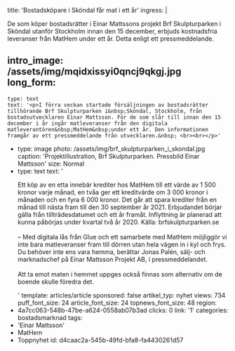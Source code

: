 title: 'Bostadsköpare i Sköndal får mat i ett år'
ingress: |
  <p>De som köper bostadsrätter i Einar Mattssons projekt Brf Skulpturparken i Sköndal utanför Stockholm innan den 15 december, erbjuds kostnadsfria leveranser från MatHem under ett år. Detta enligt ett pressmeddelande.
  </p>
  
intro_image: /assets/img/mqidxissyi0qncj9qkgj.jpg
long_form:
  -
    type: text
    text: '<p>I förra veckan startade försäljningen av bostadsrätter tillhörande Brf Skulpturparken i&nbsp;Sköndal, Stockholm, från bostadsutvecklaren Einar Mattsson. För de som slår till innan den 15 december i år ingår matleveranser från den digitala matleverantören&nbsp;MatHem&nbsp;under ett år. Den informationen framgår av ett pressmeddelande från utvecklaren.&nbsp; <br><br></p>'
  -
    type: image
    photo: /assets/img/brf_skulpturparken_i_skondal.jpg
    caption: 'Projektillustration, Brf Skulpturparken. Pressbild Einar Mattsson'
    size: Normal
  -
    type: text
    text: '<p>Ett köp av en etta innebär krediter hos MatHem till ett värde av 1 500 kronor varje månad, en tvåa ger ett kreditvärde om 3 000 kronor i månaden och en fyra 6 000 kronor. Det går att spara krediter från en månad till nästa fram till den 30 september år 2021. Erbjudandet börjar gälla från tillträdesdatumet och ett år framåt. Inflyttning är planerad att kunna påbörjas under kvartal två år 2020. Källa: brfskulpturparken.se <br><br>– Med digitala lås från Glue och ett samarbete med MatHem möjliggör vi inte bara matleveranser fram till dörren utan hela vägen in i kyl och frys. Du behöver inte ens vara hemma, berättar Jonas Palén, sälj- och marknadschef på Einar Mattsson Projekt AB, i pressmeddelandet. <br><br>Att ta emot maten i hemmet uppges också finnas som alternativ om de boende skulle föredra det.</p>'
template: articles/article
sponsored: false
artikel_typ: nyhet
views: 734
puff_font_size: 24
article_font_size: 24
topnews_font_size: 48
region:
  - 4a7cc063-548b-47be-a624-0558ab07b3ad
clicks: 0
link: '1'
categories: bostadsmarknad
tags:
  - 'Einar Mattsson'
  - MatHem
  - Toppnyhet
id: d4caac2a-545b-49fd-bfa8-fa4430261d57
